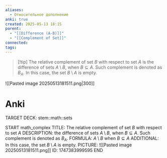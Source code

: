 ```yaml
---
aliases:
  - Относительное дополнение
anki: true
created: 2025-05-13 18:15
parent:
  - "[[Difference (A-B)]]"
  - "[[Complement of Set]]"
connected: 
tags:
---
```


> [!tip] The relative complement of set ${B}$ with respect to set ${A}$ 
is the difference of sets ${A \setminus B}$, when ${B \subseteq A}$.
Such complement is denoted as ${B_A}$.
In this case, the set ${B \setminus A}$ is empty.


![[Pasted image 20250513181511.png|300]]

# Anki
TARGET DECK: stem::math::sets

START
math_complex
TITLE: The relative complement of set ${B}$ with respect to set ${A}$ 
DESCRIPTION: the difference of sets ${A \setminus B}$, when ${B \subseteq A}$. Such complement is denoted as ${B_A}$.
FORMULA: ${A \setminus B}$ when ${B \subseteq A}$
ADDITIONAL: In this case, the set ${B \setminus A}$ is empty.
PICTURE: ![[Pasted image 20250513181511.png]]
ID: 1747383999595
END